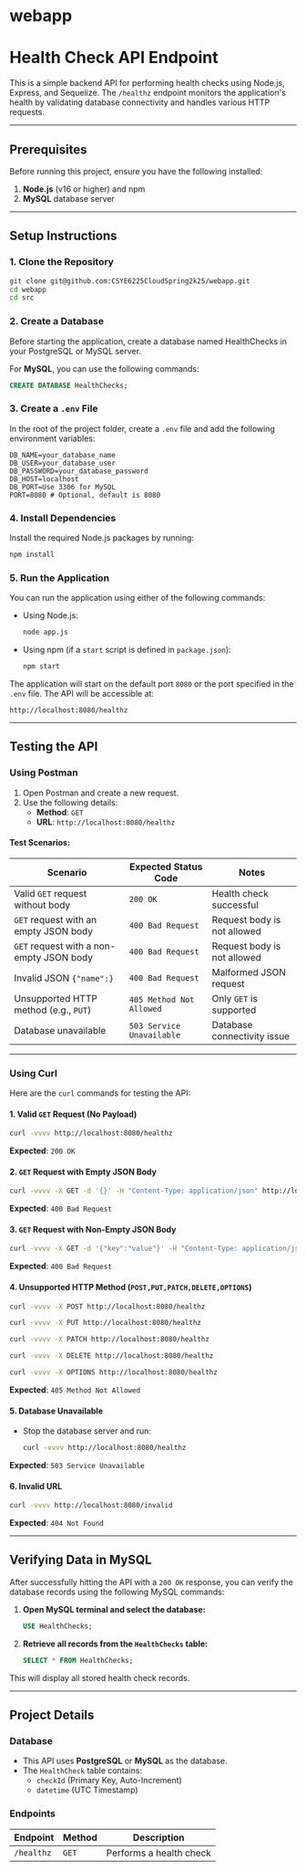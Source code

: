 # webapp

# Health Check API Endpoint

This is a simple backend API for performing health checks using Node.js, Express, and Sequelize. The `/healthz` endpoint monitors the application's health by validating database connectivity and handles various HTTP requests.

---

## **Prerequisites**
Before running this project, ensure you have the following installed:

1. **Node.js** (v16 or higher) and npm
2. **MySQL** database server

---

## **Setup Instructions**

### **1. Clone the Repository**
```bash
git clone git@github.com:CSYE6225CloudSpring2k25/webapp.git
cd webapp
cd src
```

### **2. Create a Database**

Before starting the application, create a database named HealthChecks in your PostgreSQL or MySQL server.

For **MySQL**, you can use the following commands:
```sql
CREATE DATABASE HealthChecks;
```

### **3. Create a `.env` File**
In the root of the project folder, create a `.env` file and add the following environment variables:

```env
DB_NAME=your_database_name
DB_USER=your_database_user
DB_PASSWORD=your_database_password
DB_HOST=localhost
DB_PORT=Use 3306 for MySQL
PORT=8080 # Optional, default is 8080
```

### **4. Install Dependencies**
Install the required Node.js packages by running:
```bash
npm install
```

### **5. Run the Application**
You can run the application using either of the following commands:

- Using Node.js:
  ```bash
  node app.js
  ```

- Using npm (if a `start` script is defined in `package.json`):
  ```bash
  npm start
  ```

The application will start on the default port `8080` or the port specified in the `.env` file. The API will be accessible at:
```
http://localhost:8080/healthz
```

---

## **Testing the API**

### **Using Postman**

1. Open Postman and create a new request.
2. Use the following details:
   - **Method**: `GET`
   - **URL**: `http://localhost:8080/healthz`

#### Test Scenarios:

| Scenario                                    | Expected Status Code | Notes                                |
|--------------------------------------------|----------------------|--------------------------------------|
| Valid `GET` request without body           | `200 OK`             | Health check successful              |
| `GET` request with an empty JSON body      | `400 Bad Request`    | Request body is not allowed          |
| `GET` request with a non-empty JSON body   | `400 Bad Request`    | Request body is not allowed          |
| Invalid JSON `{"name":}`                  | `400 Bad Request`    | Malformed JSON request               |
| Unsupported HTTP method (e.g., `PUT`)      | `405 Method Not Allowed` | Only `GET` is supported            |
| Database unavailable                       | `503 Service Unavailable` | Database connectivity issue       |

---

### **Using Curl**
Here are the `curl` commands for testing the API:

#### **1. Valid `GET` Request (No Payload)**
```bash
curl -vvvv http://localhost:8080/healthz
```
**Expected**: `200 OK`

#### **2. `GET` Request with Empty JSON Body**
```bash
curl -vvvv -X GET -d '{}' -H "Content-Type: application/json" http://localhost:8080/healthz
```
**Expected**: `400 Bad Request`

#### **3. `GET` Request with Non-Empty JSON Body**
```bash
curl -vvvv -X GET -d '{"key":"value"}' -H "Content-Type: application/json" http://localhost:8080/healthz
```
**Expected**: `400 Bad Request`

#### **4. Unsupported HTTP Method (`POST,PUT,PATCH,DELETE,OPTIONS`)**
```bash
curl -vvvv -X POST http://localhost:8080/healthz
```
```bash
curl -vvvv -X PUT http://localhost:8080/healthz
```
```bash
curl -vvvv -X PATCH http://localhost:8080/healthz
```
```bash
curl -vvvv -X DELETE http://localhost:8080/healthz
```
```bash
curl -vvvv -X OPTIONS http://localhost:8080/healthz
```
**Expected**: `405 Method Not Allowed`

#### **5. Database Unavailable**
- Stop the database server and run:
  ```bash
  curl -vvvv http://localhost:8080/healthz
  ```
**Expected**: `503 Service Unavailable`

#### **6. Invalid URL**
```bash
curl -vvvv http://localhost:8080/invalid
```
**Expected**: `404 Not Found`

---

## **Verifying Data in MySQL**
After successfully hitting the API with a `200 OK` response, you can verify the database records using the following MySQL commands:

1. **Open MySQL terminal and select the database:**
   ```sql
   USE HealthChecks;
   ```

2. **Retrieve all records from the `HealthChecks` table:**
   ```sql
   SELECT * FROM HealthChecks;
   ```

This will display all stored health check records.

---

## **Project Details**

### **Database**
- This API uses **PostgreSQL** or **MySQL** as the database.
- The `HealthCheck` table contains:
  - `checkId` (Primary Key, Auto-Increment)
  - `datetime` (UTC Timestamp)

### **Endpoints**
| Endpoint           | Method | Description                           |
|--------------------|--------|---------------------------------------|
| `/healthz`         | `GET`  | Performs a health check               |



